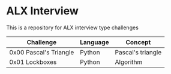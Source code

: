# ALX Interview

This is a repository for ALX interview type challenges

| Challenge		 | Language | Concept           |
| ---------------------- | -------- | ----------------- |
| 0x00 Pascal's Triangle | Python   | Pascal's triangle |
| 0x01 Lockboxes	 | Python   | Algorithm		|
